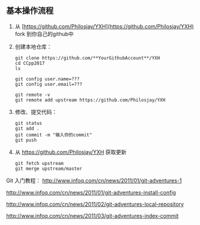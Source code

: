 ## 基本操作流程

1. 从 [https://github.com/Philosjay/YXH](https://github.com/Philosjay/YXH) fork 到你自己的github中
2. 创建本地仓库：

	```
	git clone https://github.com/**YourGithubAccount**/YXH
	cd CCpp2017
	ls
	
	git config user.name=???
	git config user.email=??? 
	
	git remote -v
	git remote add upstream https://github.com/Philosjay/YXH
	```
	
3. 修改、提交代码：

	```
	git status
	git add .
	git commit -m "输入你的commit"
	git push
	```	

4. 从 https://github.com/Philosjay/YXH 获取更新

	```
	git fetch upstream
	git merge upstream/master
	```	
Git 入门教程：
http://www.infoq.com/cn/news/2011/01/git-adventures-1

http://www.infoq.com/cn/news/2011/01/git-adventures-install-config

http://www.infoq.com/cn/news/2011/02/git-adventures-local-repository

http://www.infoq.com/cn/news/2011/03/git-adventures-index-commit

